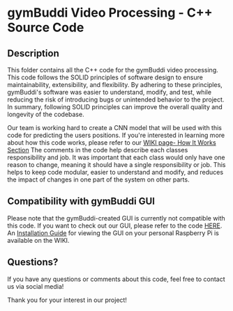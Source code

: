 # gymBuddi Video Processing - C++ Source Code

## Description

This folder contains all the C++ code for the gymBuddi video processing. This code follows the SOLID principles of software design to ensure maintainability, extensibility, and flexibility. By adhering to these principles, gymBuddi's software was easier to understand, modify, and test, while reducing the risk of introducing bugs or unintended behavior to the project. In summary, following SOLID principles can improve the overall quality and longevity of the codebase.

Our team is working hard to create a CNN model that will be used with this code for predicting the users positions. If you're interested in learning more about how this code works, please refer to our [WIKI page- How It Works Section](https://github.com/patrickbrawley/gymBuddi/wiki/How-It-Works) The comments in the code help describe each classes responsibility and job. It was important that each class would only have one reason to change, meaning it should have a single responsibility or job. This helps to keep code modular, easier to understand and modify, and reduces the impact of changes in one part of the system on other parts. 

## Compatibility with gymBuddi GUI

Please note that the gymBuddi-created GUI is currently not compatible with this code. If you want to check out our GUI, please refer to the code [HERE](https://github.com/patrickbrawley/gymBuddi/tree/main/code/GUI-3). An [Installation Guide](https://github.com/patrickbrawley/gymBuddi/wiki/Installation-Guide) for viewing the GUI on your personal Raspberry Pi is available on the WIKI.

## Questions?

If you have any questions or comments about this code, feel free to contact us via social media!

Thank you for your interest in our project!





